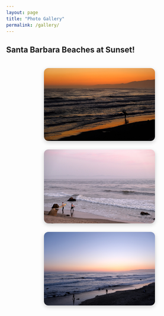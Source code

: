 ```yaml
---
layout: page
title: "Photo Gallery"
permalink: /gallery/
---
```

<!-- Lightbox2 CSS -->
<link href="https://cdnjs.cloudflare.com/ajax/libs/lightbox2/2.11.4/css/lightbox.min.css" rel="stylesheet" />

<!-- Lightbox2 JS -->
<script src="https://cdnjs.cloudflare.com/ajax/libs/lightbox2/2.11.4/js/lightbox.min.js"></script>


<style>
.gallery-container {
  display: flex;
  flex-wrap: wrap;
  gap: 20px;
  justify-content: center;
  padding-top: 20px;
}

.gallery-container img {
  max-width: 100%;
  width: 300px;
  height: auto;
  object-fit: cover;
  border-radius: 12px;
  box-shadow: 0 4px 12px rgba(0,0,0,0.2);
  transition: transform 0.2s ease-in-out;
}

.gallery-container img:hover {
  transform: scale(1.05);
  box-shadow: 0 8px 16px rgba(0,0,0,0.3);
}
</style>

<h2>Santa Barbara Beaches at Sunset!</h2>

<div class="gallery-container">
  <a href="/gallery/SB/1.JPG" data-lightbox="sb-gallery" data-title="Santa Barbara Sunset 1">
    <img src="/gallery/SB/1.JPG" alt="Photo 1">
  </a>
  <a href="/gallery/SB/2.JPG" data-lightbox="sb-gallery" data-title="Santa Barbara Sunset 2">
    <img src="/gallery/SB/2.JPG" alt="Photo 2">
  </a>
  <a href="/gallery/SB/3.JPG" data-lightbox="sb-gallery" data-title="Santa Barbara Sunset 3">
    <img src="/gallery/SB/3.JPG" alt="Photo 3">
  </a>
</div>
